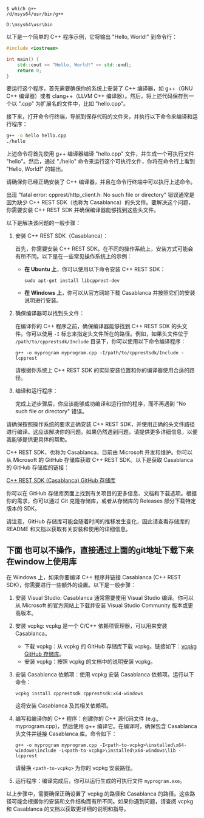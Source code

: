``` shell
$ which g++
/d/msys64/usr/bin/g++

D:\msys64\usr\bin
```
以下是一个简单的 C++ 程序示例，它将输出 "Hello, World!" 到命令行：

```cpp
#include <iostream>

int main() {
    std::cout << "Hello, World!" << std::endl;
    return 0;
}
```

要运行这个程序，首先需要确保你的系统上安装了 C++ 编译器，如 g++（GNU C++ 编译器）或者 clang++（LLVM C++ 编译器）。然后，将上述代码保存到一个以 ".cpp" 为扩展名的文件中，比如 "hello.cpp"。

接下来，打开命令行终端，导航到保存代码的文件夹，并执行以下命令来编译和运行程序：

```bash
g++ -o hello hello.cpp
./hello
```

上述命令将首先使用 g++ 编译器编译 "hello.cpp" 文件，并生成一个可执行文件 "hello"。然后，通过 "./hello" 命令来运行这个可执行文件，你将在命令行上看到 "Hello, World!" 的输出。

请确保你已经正确安装了 C++ 编译器，并且在命令行终端中可以执行上述命令。



出现 "fatal error: cpprest/http_client.h: No such file or directory" 错误通常是因为缺少 C++ REST SDK（也称为 Casablanca）的头文件。要解决这个问题，你需要安装 C++ REST SDK 并确保编译器能够找到这些头文件。

以下是解决该问题的一般步骤：

1. 安装 C++ REST SDK（Casablanca）：
   
   首先，你需要安装 C++ REST SDK。在不同的操作系统上，安装方式可能会有所不同。以下是在一些常见操作系统上的示例：

   - **在 Ubuntu 上**，你可以使用以下命令安装 C++ REST SDK：
     ```
     sudo apt-get install libcpprest-dev
     ```

   - **在 Windows 上**，你可以从官方网站下载 Casablanca 并按照它们的安装说明进行安装。

2. 确保编译器可以找到头文件：
   
   在编译你的 C++ 程序之前，确保编译器能够找到 C++ REST SDK 的头文件。你可以使用 `-I` 标志来指定头文件所在的路径。例如，如果头文件位于 `/path/to/cpprestsdk/Include` 目录下，你可以使用以下命令编译程序：

   ```
   g++ -o myprogram myprogram.cpp -I/path/to/cpprestsdk/Include -lcpprest
   ```

   请根据你系统上 C++ REST SDK 的实际安装位置和你的编译器使用合适的路径。

3. 编译和运行程序：

   完成上述步骤后，你应该能够成功编译和运行你的程序，而不再遇到 "No such file or directory" 错误。

请确保按照操作系统的要求正确安装 C++ REST SDK，并使用正确的头文件路径进行编译。这应该解决你的问题。如果仍然遇到问题，请提供更多详细信息，以便我能够提供更具体的帮助。


C++ REST SDK，也称为 Casablanca，目前由 Microsoft 开发和维护。你可以从 Microsoft 的 GitHub 存储库获取 C++ REST SDK。以下是获取 Casablanca 的 GitHub 存储库的链接：

[C++ REST SDK (Casablanca) GitHub 存储库](https://github.com/microsoft/cpprestsdk)

你可以在 GitHub 存储库页面上找到有关项目的更多信息、文档和下载选项。根据你的需求，你可以通过 Git 克隆存储库，或者从存储库的 Releases 部分下载特定版本的 SDK。

请注意，GitHub 存储库可能会随着时间的推移发生变化，因此请查看存储库的 README 和文档以获取有关安装和使用的详细信息。


## 下面 也可以不操作，直接通过上面的git地址下载下来在window上使用库
在 Windows 上，如果你要编译 C++ 程序并链接 Casablanca (C++ REST SDK)，你需要进行一些额外的设置。以下是一般步骤：

1. 安装 Visual Studio: Casablanca 通常需要使用 Visual Studio 编译。你可以从 Microsoft 的官方网站上下载并安装 Visual Studio Community 版本或更高版本。

2. 安装 vcpkg: vcpkg 是一个 C/C++ 依赖项管理器，可以用来安装 Casablanca。

   - 下载 vcpkg：从 vcpkg 的 GitHub 存储库下载 vcpkg，链接如下：[vcpkg GitHub 存储库](https://github.com/microsoft/vcpkg)。
   - 安装 vcpkg：按照 vcpkg 的文档中的说明安装 vcpkg。

3. 安装 Casablanca 依赖项：使用 vcpkg 安装 Casablanca 依赖项。运行以下命令：

   ```
   vcpkg install cpprestsdk cpprestsdk:x64-windows
   ```

   这将安装 Casablanca 及其相关依赖项。

4. 编写和编译你的 C++ 程序：创建你的 C++ 源代码文件 (e.g., myprogram.cpp)，然后使用 g++ 编译它。在编译时，确保包含 Casablanca 头文件并链接 Casablanca 库。命令如下：

   ```
   g++ -o myprogram myprogram.cpp -I<path-to-vcpkg>\installed\x64-windows\include -L<path-to-vcpkg>\installed\x64-windows\lib -lcpprest
   ```

   请替换 `<path-to-vcpkg>` 为你的 vcpkg 安装路径。

5. 运行程序：编译完成后，你可以运行生成的可执行文件 `myprogram.exe`。

以上步骤中，需要确保正确设置了 vcpkg 的路径和 Casablanca 的路径。这些路径可能会根据你的安装和文件结构而有所不同。如果你遇到问题，请查阅 vcpkg 和 Casablanca 的文档以获取更详细的说明和指导。
